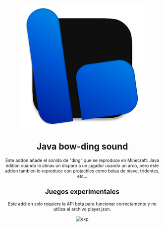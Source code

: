 <p align="center">
  <img src="./pack_icon.png" alt="icn" width=400>
  <h1 align="center">Java bow-ding sound</h1>
 <p align="center"> Este addon añade el sonido de "ding" que se reproduce en Minecraft: Java edition cuando le atinas un disparo a un jugador usando un arco, pero este addon tambien lo reproduce con projectiles como bolas de nieve, tridentes, etc...</p>
</p> 

<p>
<h2 align="center"> Juegos experimentales </h2>
<p align="center"> Este add-on solo requiere la API beta para funcionar correctamente y no utiliza el archivo player.json. </p>
<p align="center"> <img align="center" src="./experimentos.jpg" alt="exp" width=400> </p>
<p>
